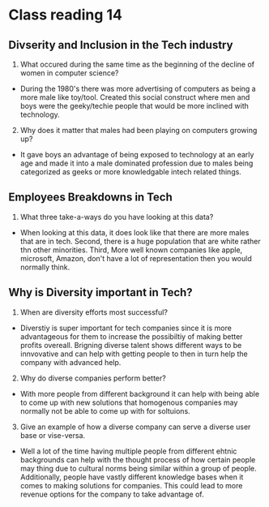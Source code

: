 # Class reading 14

## Divserity and Inclusion in the Tech industry

1. What occured during the same time as the beginning of the decline of women in computer science?
- During the 1980's there was more advertising of computers as being a more male like toy/tool. Created this social construct where men and boys were the geeky/techie people that would be more inclined with technology.

2. Why does it matter that males had been playing on computers growing up?
- It gave boys an advantage of being exposed to technology at an early age and made it into a male dominated profession due to males being categorized as geeks or more knowledgable intech related things.

## Employees Breakdowns in Tech

1. What three take-a-ways do you have looking at this data?
- When looking at this data, it does look like that there are more males that are in tech. Second, there is a huge population that are white rather thn other minorities. Third, More well known companies like apple, microsoft, Amazon, don't have a lot of representation then you would normally think.

## Why is Diversity important in Tech?

1. When are diversity efforts most successful?
- Diverstiy is super important for tech companies since it is more advantageous for them to increase the possibiltiy of making better profits overeall. Brigning diverse talent shows different ways to be innvovative and can help with getting people to then in turn help the company with advanced help.
2. Why do diverse companies perform better?
- With more people from different background it can help with being able to come up with new solutions that homogenous companies may normally not be able to come up with for soltuions.
3. Give an example of how a diverse company can serve a diverse user base or vise-versa.
- Well a lot of the time having multiple people from different ehtnic backgrounds can help with the thought process of how certain people may thing due to cultural norms being similar within a group of people. Additionally, people have vastly different knowledge bases when it comes to making solutions for companies. This could lead to more revenue options for the company to take advantage of.
